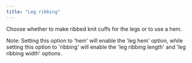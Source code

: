 ```yaml
---
title: "Leg ribbing"
---
```


Choose whether to make ribbed knit cuffs for the legs or to use a hem.

Note: Setting this option to 'hem' will enable the 'leg hem' option, while setting this option to 'ribbing' will enable the 'leg ribbing length' and 'leg ribbing width' options.
